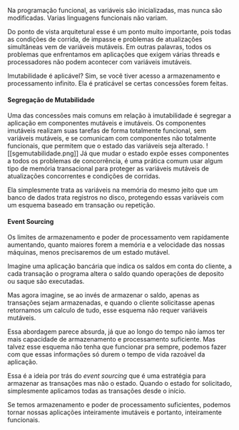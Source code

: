 
Na programação funcional, as variáveis são inicializadas, mas nunca são modificadas. Varias linguagens funcionais não variam.

Do ponto de vista arquitetural esse é um ponto muito importante, pois todas as condições de corrida, de impasse e problemas de atualizações simultâneas vem de variáveis mutáveis. Em outras palavras, todos os problemas que enfrentamos em aplicações que exigem várias threads e processadores não podem acontecer com variáveis imutáveis. 

Imutabilidade é aplicável? Sim, se você tiver acesso a armazenamento e processamento infinito. Ela é praticável se certas concessões forem feitas.

#### Segregação de Mutabilidade

Uma das concessões mais comuns em relação à imutabilidade é segregar a aplicação em componentes mutáveis e imutáveis. Os componentes imutáveis realizam suas tarefas de forma totalmente funcional, sem variáveis mutáveis, e se comunicam com componentes não totalmente funcionais, que permitem que o estado das variáveis seja alterado. 
![[sgemutabilidade.png]]
Já que mudar o estado expõe esses componentes a todos os problemas de concorrência, é uma prática comum usar algum tipo de memória transacional para proteger as variáveis mutáveis de atualizações concorrentes e condições de corridas.

Ela simplesmente trata as variáveis na memória do mesmo jeito que um banco de dados trata registros no disco, protegendo essas variáveis com um esquema baseado em transação ou repetição. 

#### Event Sourcing

Os limites de armazenamento e poder de processamento vem rapidamente aumentando, quanto maiores forem a memória e a velocidade das nossas máquinas, menos precisaremos de um estado mutável. 

Imagine uma aplicação bancária que indica os saldos em conta do cliente, a cada transação o programa altera o saldo quando operações de deposito ou saque são executadas.

Mas agora imagine, se ao invés de armazenar o saldo, apenas as transações sejam armazenadas, e quando o cliente solicitasse apenas retornamos um calculo de tudo, esse esquema não requer variáveis mutáveis. 

Essa abordagem parece absurda, já que ao longo do tempo não íamos ter mais capacidade de armazenamento e processamento suficiente. Mas talvez esse esquema não tenha que funcionar pra sempre, podemos fazer com que essas informações só durem o tempo de vida razoável da aplicação.

Essa é a ideia por trás do _event sourcing_ que é uma estratégia para armazenar as transações mas não o estado. Quando o estado for solicitado, simplesmente aplicamos todas as transações desde o início. 

Se temos armazenamento e poder de processamento suficientes, podemos tornar nossas aplicações inteiramente imutáveis e portanto, inteiramente funcionais. 



